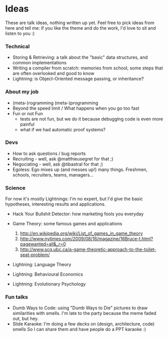 # Ideas
These are talk ideas, nothing written up yet.
Feel free to pick ideas from here and tell me: if you like the theme and do the work, I'd love to sit and listen to you :)


### Technical
* Storing & Retrieving: a talk about the "basic" data structures, and common implementations
* Writing a compiler from scratch: memories from school, some steps that are often overlooked and good to know
* Lightning: is Object-Oriented message passing, or inheritance?

### About my job
* (meta-)rogramming (meta-)programming
* Beyond the speed limit / What happens when you go too fast
* Fun or not Fun
    - tests are not fun, but we do it because debugging code is even more painful
    - what if we had automatic proof systems?

### Devs
* How to ask questions / bug reports
* Recruiting - well, ask @matthieusegret for that ;)
* Negociating - well, ask @tibastral for that ;)
* Egoless: Ego mixes up (and messes up!) many things. Freshmen, schools, recruiters, teams, managers...

### Science
For now it's mostly Lightnings: I'm no expert, but I'd give the basic hypotheses, interesting results and applications.
* Hack Your Bullshit Detector: how marketing fools you everyday

* Game Theory: some famous games and applications
  1. http://en.wikipedia.org/wiki/List_of_games_in_game_theory
  1. http://www.nytimes.com/2009/08/16/magazine/16Bruce-t.html?pagewanted=all&_r=0
  1. http://www.scq.ubc.ca/a-game-theoretic-approach-to-the-toilet-seat-problem/

* Lightning: Language Theory
* Lightning: Behavioural Economics
* Lightning: Evolutionary Psychology

### Fun talks
* Dumb Ways to Code: using "Dumb Ways to Die" pictures to draw similarities with smells.
  I'm late to the party because the meme faded out, but hey.
* Slide Karaoke: I'm doing a few decks on (design, architecture, code) smells
  So I can share them and have people do a PPT karaoke :)
